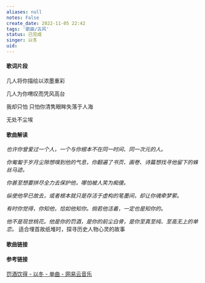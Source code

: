 ```yaml
---
aliases: null
notes: False
create_date: 2022-11-05 22:42
tags: '歌曲/古风'
status: 已完成
singer: 以冬
uid: 
---
```

#### 歌词片段

几人将你描绘以浓墨重彩

几人为你喟叹而凭风高台

我却只怕 只怕你清隽眼眸失落于人海

无处不尘埃


#### 歌曲解读

*也许你曾爱过一个人，一个与你根本不在同一时间、同一次元的人。*

*你匍匐于岁月尘隙想嗅到他的气息，你翻遍了书页、画卷、诗篇想找寻他留下的蛛丝马迹。*

*你甚至想要拼尽全力去保护他，哪怕被人笑为痴傻。*

*纵使他早已故去，或者根本就只是存活于虚构的笔墨间，却让你魂牵梦萦。*

*有时你觉得，你知他，恰如他知你。倘若他活着，一定也是知你的。*

*他不是现世桃花。他是你的罚酒，是你的前尘白骨，是你至真至纯、至高无上的单恋。*
适合埋首故纸堆时，探寻历史人物心灵的故事

#### 歌曲链接

#### 参考链接

[罚酒饮得 - 以冬 - 单曲 - 网易云音乐](https://music.163.com/song?id=515769952&userid=84019341)

